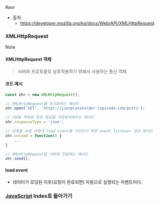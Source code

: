 #aor 
- 출처
	- https://developer.mozilla.org/ko/docs/Web/API/XMLHttpRequest
### XMLHttpRequest
>[!note]
>#### XMLHttpRequest 객체
>
>>서버와 프로토콜로 상호작용하기 위해서 사용하는 통신 객체
#### 코드 예시
```js
const xhr = new XMLHttpRequest();

// XMLHttpRequest를 초기화하는 메서드
xhr.open('GET', 'https://jsonplaceholder.typicode.com/posts');

// JSON 객체로 받은 응답을 구문분석해주는 메서드
xhr.responseType = 'json';

// 요청을 보낸 이후의 load event를 기다리기 위한 event listener 생성 메서드
xhr.onload = function() {
	...
}

// XMLHttpRequest를 서버에 전달하는 메서드
xhr.send();

```
#### load event
- 데이터가 로딩된 이후(요청이 완료되면) 자동으로 실행되는 이벤트이다.
### [JavaScript](AOR/Dev-Index/JavaScript.md) Index로 돌아가기